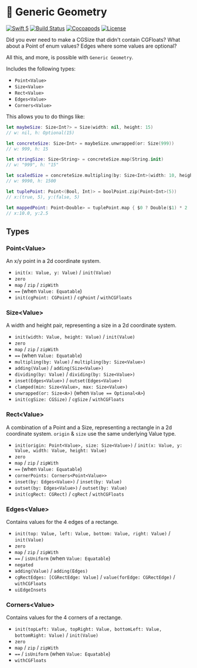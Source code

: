 # 📐 Generic Geometry

[![Swift 5](https://img.shields.io/badge/swift-5-ED523F.svg?style=flat)](https://swift.org/download/)
[![Build Status](https://travis-ci.com/shopgun/swift-generic-geometry.svg?branch=master)](https://travis-ci.com/shopgun/swift-generic-geometry)
[![Cocoapods](https://img.shields.io/cocoapods/v/ShopGun-GenericGeometry.svg)](http://cocoapods.org/pods/ShopGun-GenericGeometry)
[![License](http://img.shields.io/badge/license-MIT-brightgreen.svg)](LICENSE.md)

Did you ever need to make a CGSize that didn't contain CGFloats? What about a Point of enum values? Edges where some values are optional? 

All this, and more, is possible with `Generic Geometry`.

Includes the following types:

- `Point<Value>`
- `Size<Value>`
- `Rect<Value>`
- `Edges<Value>`
- `Corners<Value>`


This allows you to do things like:

```swift
let maybeSize: Size<Int?> = Size(width: nil, height: 15)
// w: nil, h: Optional(15)

let concreteSize: Size<Int> = maybeSize.unwrapped(or: Size(999))
// w: 999, h: 15

let stringSize: Size<String> = concreteSize.map(String.init)
// w: "999", h: "15"

let scaledSize = concreteSize.multipling(by: Size<Int>(width: 10, height: 100))
// w: 9990, h: 1500

let tuplePoint: Point<(Bool, Int)> = boolPoint.zip(Point<Int>(5))
// x:(true, 5), y:(false, 5)

let mappedPoint: Point<Double> = tuplePoint.map { $0 ? Double($1) * 2 : Double($1) / 2 }
// x:10.0, y:2.5
```

## Types

### Point\<Value\>

An x/y point in a 2d coordinate system.

- `init(x: Value, y: Value)` / `init(Value)`
- `zero`
- `map` / `zip` / `zipWith`
- `==` (when `Value: Equatable`)
- `init(cgPoint: CGPoint)` / `cgPoint` / `withCGFloats`


### Size\<Value\>

A width and height pair, representing a size in a 2d coordinate system.

- `init(width: Value, height: Value)` / `init(Value)`
- `zero`
- `map` / `zip` / `zipWith`
- `==` (when `Value: Equatable`)
- `multipling(by: Value)` / `multipling(by: Size<Value>)`
- `adding(Value)` / `adding(Size<Value>)`
- `dividing(by: Value)` / `dividing(by: Size<Value>)`
- `inset(Edges<Value>)` / `outset(Edges<Value>)`
- `clamped(min: Size<Value>, max: Size<Value>)`
- `unwrapped(or: Size<A>)` (when `Value == Optional<A>`)
- `init(cgSize: CGSize)` / `cgSize` / `withCGFloats`


### Rect\<Value\>

A combination of a Point and a Size, representing a rectangle in a 2d coordinate system. `origin` & `size` use the same underlying Value type.

- `init(origin: Point<Value>, size: Size<Value>)` / `init(x: Value, y: Value, width: Value, height: Value)`
- `zero`
- `map` / `zip` / `zipWith`
- `==` (when `Value: Equatable`)
- `cornerPoints: Corners<Point<Value>>`
- `inset(by: Edges<Value>)` / `inset(by: Value)`
- `outset(by: Edges<Value>)` / `outset(by: Value)`
- `init(cgRect: CGRect)` / `cgRect` / `withCGFloats`
 

### Edges\<Value\>

Contains values for the 4 edges of a rectange.

- `init(top: Value, left: Value, bottom: Value, right: Value)` / `init(Value)`
- `zero`
- `map` / `zip` / `zipWith`
- `==` / `isUniform` (when `Value: Equatable`)
- `negated`
- `adding(Value)` / `adding(Edges)`
- `cgRectEdges: [CGRectEdge: Value]` / `value(forEdge: CGRectEdge)` / `withCGFloats`
- `uiEdgeInsets`
 

### Corners\<Value\>

Contains values for the 4 corners of a rectange.

- `init(topLeft: Value, topRight: Value, bottomLeft: Value, bottomRight: Value)` / `init(Value)`
- `zero`
- `map` / `zip` / `zipWith`
- `==` / `isUniform` (when `Value: Equatable`)
- `withCGFloats`
